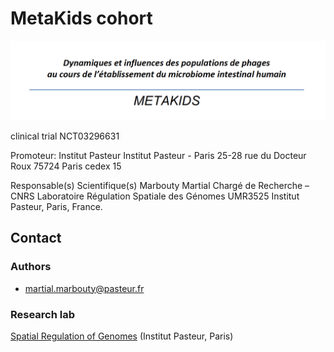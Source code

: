# MetaKids cohort

![meta3C](images/MK.png)

clinical trial NCT03296631

Promoteur: Institut Pasteur
Institut Pasteur - Paris
25-28 rue du Docteur Roux
75724 Paris cedex 15

Responsable(s) Scientifique(s)
Marbouty Martial
Chargé de Recherche – CNRS
Laboratoire Régulation Spatiale des Génomes
UMR3525
Institut Pasteur, Paris, France.

## Contact

### Authors

* martial.marbouty@pasteur.fr

### Research lab

[Spatial Regulation of Genomes](https://research.pasteur.fr/en/team/spatial-regulation-of-genomes/) (Institut Pasteur, Paris)

